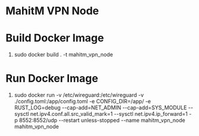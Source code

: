 # MahitM VPN Node

# Build Docker Image
1. sudo docker build . -t mahitm_vpn_node 

# Run Docker Image
1. sudo docker run -v /etc/wireguard:/etc/wireguard -v ./config.toml:/app/config.toml -e CONFIG_DIR=/app/ -e RUST_LOG=debug  --cap-add=NET_ADMIN --cap-add=SYS_MODULE --sysctl net.ipv4.conf.all.src_valid_mark=1 --sysctl net.ipv4.ip_forward=1 -p 8552:8552/udp --restart unless-stopped --name mahitm_vpn_node mahitm_vpn_node